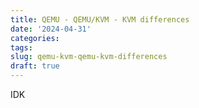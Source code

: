 ```yaml
---
title: QEMU - QEMU/KVM - KVM differences
date: '2024-04-31'
categories:
tags:
slug: qemu-kvm-qemu-kvm-differences
draft: true
---
```


IDK